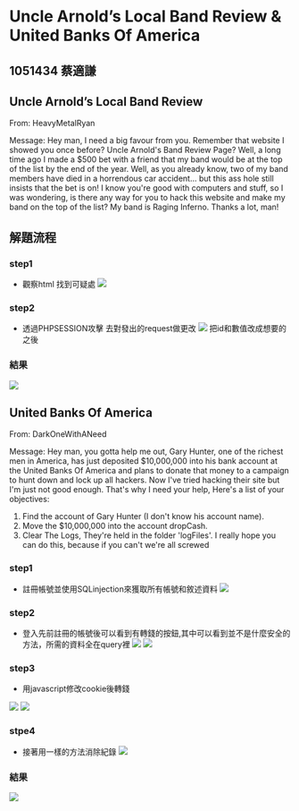 Uncle Arnold’s Local Band Review & United Banks Of America
===
## 1051434 蔡適謙


## Uncle Arnold’s Local Band Review

From: HeavyMetalRyan

Message: Hey man, I need a big favour from you. Remember that website I showed you once before? Uncle Arnold's Band Review Page? Well, a long time ago I made a $500 bet with a friend that my band would be at the top of the list by the end of the year. Well, as you already know, two of my band members have died in a horrendous car accident... but this ass hole still insists that the bet is on!
I know you're good with computers and stuff, so I was wondering, is there any way for you to hack this website and make my band on the top of the list? My band is Raging Inferno. Thanks a lot, man!

## 解題流程

### step1

- 觀察html 找到可疑處
![](https://imgur.com/XZVuzB6.png)

### step2

- 透過PHPSESSION攻擊 去對發出的request做更改
![](https://imgur.com/HyjpcmP.png)
把id和數值改成想要的之後

### 結果
![](https://imgur.com/3fSDkqW.png)

## United Banks Of America

From: DarkOneWithANeed

Message: Hey man, you gotta help me out, Gary Hunter, one of the richest men in America, has just deposited $10,000,000 into his bank account at the United Banks Of America and plans to donate that money to a campaign to hunt down and lock up all hackers. Now I've tried hacking their site but I'm just not good enough. That's why I need your help, Here's a list of your objectives:
1. Find the account of Gary Hunter (I don't know his account name).
2. Move the $10,000,000 into the account dropCash.
3. Clear The Logs, They're held in the folder 'logFiles'.
I really hope you can do this, because if you can't we're all screwed

### step1
- 註冊帳號並使用SQLinjection來獲取所有帳號和敘述資料
![](https://imgur.com/7fOI5uE.png)

### step2
- 登入先前註冊的帳號後可以看到有轉錢的按鈕,其中可以看到並不是什麼安全的方法，所需的資料全在query裡
![](https://imgur.com/bCEn7yJ.png)
![](https://imgur.com/wcpXvdp.png)

### step3
- 用javascript修改cookie後轉錢

![](https://imgur.com/74c2Suf.png)
![](https://imgur.com/byDkYEI.png)

### stpe4
- 接著用一樣的方法消除紀錄
![](https://imgur.com/Br70wZV.png)

### 結果
![](https://imgur.com/43ujvlb.png)
